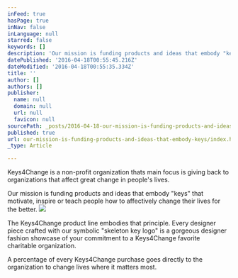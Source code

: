 ```yaml
---
inFeed: true
hasPage: true
inNav: false
inLanguage: null
starred: false
keywords: []
description: 'Our mission is funding products and ideas that embody "keys" that motivate, inspire or teach people how to affectively change their lives for the better.'
datePublished: '2016-04-18T00:55:45.216Z'
dateModified: '2016-04-18T00:55:35.334Z'
title: ''
author: []
authors: []
publisher:
  name: null
  domain: null
  url: null
  favicon: null
sourcePath: _posts/2016-04-18-our-mission-is-funding-products-and-ideas-that-embody-keys.md
published: true
url: our-mission-is-funding-products-and-ideas-that-embody-keys/index.html
_type: Article

---
```

Keys4Change is a non-profit organization thats main focus is giving back to organizations that affect great change in people's lives.    

Our mission is funding products and ideas that embody "keys" that motivate, inspire or teach people how to affectively change their lives for the better.
![](https://the-grid-user-content.s3-us-west-2.amazonaws.com/c25d4446-b30e-4e81-a73d-e26ad298b8fd.jpg)

The Keys4Change product line embodies that principle.  Every designer piece crafted with our symbolic "skeleton key logo" is a gorgeous designer fashion showcase of your commitment to a Keys4Change favorite charitable organization.

A percentage of every Keys4Change purchase goes directly to the organization to change lives where it matters most.
